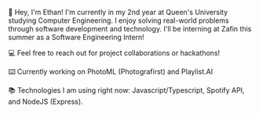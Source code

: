 👋 Hey, I'm Ethan! I'm currently in my 2nd year at Queen's University studying Computer Engineering. I enjoy solving real-world problems through software development and technology. I'll be interning at Zafin this summer as a Software Engineering Intern!

💻 Feel free to reach out for project collaborations or hackathons!

⌨️ Currently working on PhotoML (Photografirst) and Playlist.AI

📚 Technologies I am using right now: Javascript/Typescript, Spotify API, and NodeJS (Express).
